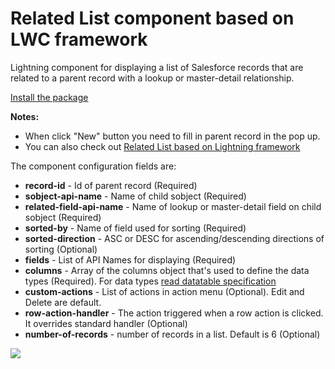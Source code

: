 # Related List component based on LWC framework
Lightning component for displaying a list of Salesforce records that are related to a parent record with a lookup or master-detail relationship.

[Install the package](https://login.salesforce.com/packaging/installPackage.apexp?p0=04t6F000003zHCYQA2)

**Notes:**
- When click "New" button you need to fill in parent record in the pop up.
- You can also check out [Related List based on Lightning framework](https://github.com/artyom-bazyk/singleRelatedList)

The component configuration fields are:
- **record-id** - Id of parent record (Required)
- **sobject-api-name** - Name of child sobject (Required)
- **related-field-api-name** - Name of lookup or master-detail field on child sobject (Required)
- **sorted-by** - Name of field used for sorting (Required)
- **sorted-direction** -  ASC or DESC for ascending/descending directions of sorting (Optional)
- **fields** - List of API Names for displaying (Required)
- **columns** - Array of the columns object that's used to define the data types (Required). For data types [read datatable specification](https://developer.salesforce.com/docs/component-library/bundle/lightning-datatable/documentation) 
- **custom-actions** - List of actions in action menu (Optional). Edit and Delete are default.
- **row-action-handler** - The action triggered when a row action is clicked. It overrides standard handler (Optional)
- **number-of-records** - number of records in a list. Default is 6 (Optional)

![](relatedList.gif)
